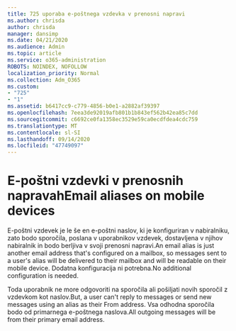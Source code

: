 ```yaml
---
title: 725 uporaba e-poštnega vzdevka v prenosni napravi
ms.author: chrisda
author: chrisda
manager: dansimp
ms.date: 04/21/2020
ms.audience: Admin
ms.topic: article
ms.service: o365-administration
ROBOTS: NOINDEX, NOFOLLOW
localization_priority: Normal
ms.collection: Adm_O365
ms.custom:
- "725"
- "1"
ms.assetid: b6417cc9-c779-4856-b0e1-a2882af39397
ms.openlocfilehash: 7eea3de92019afb801b1b843ef562b42ea85c7dd
ms.sourcegitcommit: c6692ce0fa1358ec3529e59ca0ecdfdea4cdc759
ms.translationtype: MT
ms.contentlocale: sl-SI
ms.lasthandoff: 09/14/2020
ms.locfileid: "47749097"
---
```

# <a name="email-aliases-on-mobile-devices"></a><span data-ttu-id="1052f-102">E-poštni vzdevki v prenosnih napravah</span><span class="sxs-lookup"><span data-stu-id="1052f-102">Email aliases on mobile devices</span></span>

<span data-ttu-id="1052f-103">E-poštni vzdevek je le še en e-poštni naslov, ki je konfiguriran v nabiralniku, zato bodo sporočila, poslana v uporabnikov vzdevek, dostavljena v njihov nabiralnik in bodo berljiva v svoji prenosni napravi.</span><span class="sxs-lookup"><span data-stu-id="1052f-103">An email alias is just another email address that's configured on a mailbox, so messages sent to a user's alias will be delivered to their mailbox and will be readable on their mobile device.</span></span> <span data-ttu-id="1052f-104">Dodatna konfiguracija ni potrebna.</span><span class="sxs-lookup"><span data-stu-id="1052f-104">No additional configuration is needed.</span></span>

<span data-ttu-id="1052f-105">Toda uporabnik ne more odgovoriti na sporočila ali pošiljati novih sporočil z vzdevkom kot naslov.</span><span class="sxs-lookup"><span data-stu-id="1052f-105">But, a user can't reply to messages or send new messages using an alias as their From address.</span></span> <span data-ttu-id="1052f-106">Vsa odhodna sporočila bodo od primarnega e-poštnega naslova.</span><span class="sxs-lookup"><span data-stu-id="1052f-106">All outgoing messages will be from their primary email address.</span></span>
